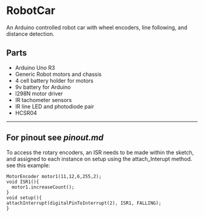 # RobotCar
An Arduino controlled robot car with wheel encoders, line following, and distance detection.
## Parts
- Arduino Uno R3
- Generic Robot motors and chassis
- 4 cell battery holder for motors
- 9v battery for Arduino
- l298N motor driver
- IR tachometer sensors
- IR line LED and photodiode pair
- HCSR04

---
For pinout see *pinout.md*
---
To access the rotary encoders, an ISR needs to be made within the sketch, and assigned to each instance on setup using the attach_Interupt method. see this example:
```
MotorEncoder motor1(11,12,6,255,2);
void ISR1(){
  motor1.increaseCount();
}
void setup(){
attachInterrupt(digitalPinToInterrupt(2), ISR1, FALLING);
}
```
